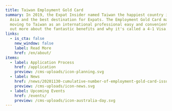 ```yaml
---
title: Taiwan Employment Gold Card
summary: In 2019, the Expat Insider named Taiwan the happiest country in East
  Asia and the best destination for Expats. The Employment Gold Card makes
  moving to Taiwan as an international professional easy and convenient. Find
  out more about the fantastic benefits and why it's called a 4-1 Visa.
links:
  - is_cta: false
    new_window: false
    label: Read More
    href: /en/about/
items:
  - label: Application Process
    href: /application
    preview: /cms-uploads/icon-planning.svg
  - label: News
    href: /news/20201130-cumulative-number-of-employment-gold-card-issuance
    preview: /cms-uploads/icon-news.svg
  - label: Upcoming Events
    href: /events/
    preview: /cms-uploads/icon-australia-day.svg
---
```

<!-- This text will never be seen -->